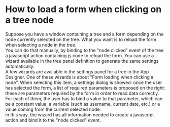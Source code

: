 # How to load a form when clicking on a tree node

Suppose you have a window containing a tree and a form depending on the node currently selected on the tree. What you want is to reload the form when selecting a node in the tree.  
You can do that manually, by binding to the "node clicked" event of the tree a javascript action containing js code to reload the form. You can use a wizard available in the tree panel definition to generate the same settings automatically.  
A few wizards are available in the settings panel for a tree in the App Designer. One of these wizards is about "Form loading when clicking a node". When selecting this item, a settings dialog is showed: once the user has selected the form, a list of required parameters is proposed on the right: these are parameters required by the form in order to read data correctly.  
For each of them, the user has to bind a value to that parameter, which can be a constant value, a variable \(such as username, current date, etc.\) or a value coming from the current selected node.  
In this way, the wizard has all information needed to create a javascript action and bind it to the "node clicked" event.

